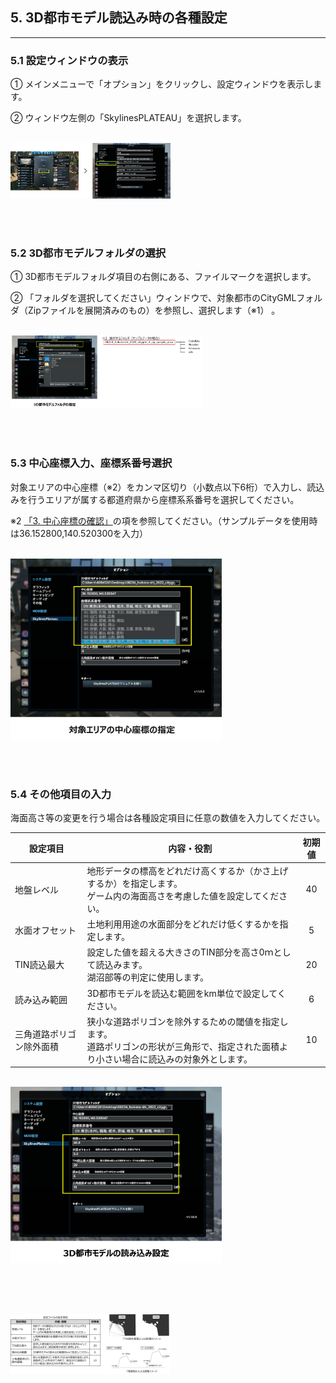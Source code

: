 ## 5. 3D都市モデル読込み時の各種設定

------

### 5.1 設定ウィンドウの表示

① メインメニューで「オプション」をクリックし、設定ウィンドウを表示します。

② ウィンドウ左側の「SkylinesPLATEAU」を選択します。

<br><img src="../resources/userMan/2-3-1.png" style="zoom: 25%;" />

<br><br>

### 5.2 3D都市モデルフォルダの選択

① 3D都市モデルフォルダ項目の右側にある、ファイルマークを選択します。

② 「フォルダを選択してください」ウィンドウで、対象都市のCityGMLフォルダ（Zipファイルを展開済みのもの）を参照し、選択します（※1） 。

<br><img src="../resources/userMan/2-3-2.png" style="zoom: 30%;" />

<br><br>

### 5.3 中心座標入力、座標系番号選択

対象エリアの中心座標（※2）をカンマ区切り（小数点以下6桁）で入力し、読込みを行うエリアが属する都道府県から座標系系番号を選択してください。

※2 [「3. 中心座標の確認」](userMan-2-3.md)の項を参照してください。（サンプルデータを使用時は36.152800,140.520300を入力）

<br><img src="../resources/userMan/2-3-3.png" style="zoom: 33%;" />

<br><br>

### 5.4 その他項目の入力

海面高さ等の変更を行う場合は各種設定項目に任意の数値を入力してください。


|設定項目	|内容・役割	|初期値|
|----------------|-------------------------------|:-----------------------------:|
|地盤レベル	|地形データの標高をどれだけ高くするか（かさ上げするか）を指定します。<br>ゲーム内の海面高さを考慮した値を設定してください。|40|
|水面オフセット	|土地利用用途の水面部分をどれだけ低くするかを指定します。|	5|
|TIN読込最大	|設定した値を超える大きさのTIN部分を高さ0ｍとして読込みます。<br>湖沼部等の判定に使用します。	|20|
|読み込み範囲	|3D都市モデルを読込む範囲をkm単位で設定してください。|	6|
|三角道路ポリゴン除外面積	|狭小な道路ポリゴンを除外するための閾値を指定します。<br>道路ポリゴンの形状が三角形で、指定された面積より小さい場合に読込みの対象外とします。|10|


<br><img src="../resources/userMan/2-3-4.png" style="zoom: 33%;" />

<br><br>

<br><img src="../resources/userMan/2-4-1.png" style="zoom: 25%;" />

<br><br>
